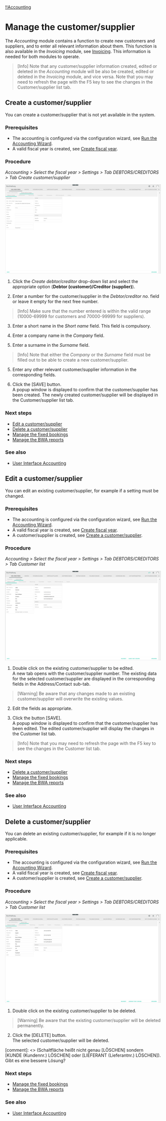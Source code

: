 [!!Accounting](Actindo/Accounting)

# Manage the customer/supplier

The *Accounting* module contains a function to create new customers and suppliers, and to enter all relevant information about them. This function is also available in the *Invoicing* module, see [Invoicing](XX_FileName.md#headingID). This information is needed for both modules to operate.

> [Info] Note that any customer/supplier information created, edited or deleted in the *Accounting* module will be also be created, edited or deleted in the *Invoicing* module, and vice versa. Note that you may need to refresh the page with the  F5 key to see the changes in the Customer/supplier list tab.

## Create a customer/supplier

You can create a customer/supplier that is not yet available in the system.

### Prerequisites

- The accounting is configured via the configuration wizard, see [Run the Accounting Wizard](01_RunAccountingWizard.md).
- A valid fiscal year is created, see [Create fiscal year](04_ManageFiscalYear.md#create-a-fiscal-year).

### Procedure

*Accounting > Select the fiscal year > Settings > Tab DEBTORS/CREDITORS > Tab Create customer/supplier*

![Create a customer/supplier](/Assets/Screenshots/Accounting/Settings/CustomerSupplier/Create_CustomerSupplier.png "[Create a customer/supplier")

1.  Click the *Create debtor/creditor* drop-down list and select the appropriate option (**Debtor (customer)/Creditor (supplier)**).

2.  Enter a number for the customer/supplier in the *Debtor/creditor no.* field or leave it empty for the next free number.

  > [Info] Make sure that the number entered is within the valid range (10000-69999 for customers and 70000-99999 for suppliers).

3.  Enter a short name in the *Short name* field. This field is compulsory.

4.  Enter a company name in the *Company* field.

5. Enter a surname in the *Surname* field.

  > [Info] Note that either the *Company* or the *Surname* field must be filled out to be able to create a new customer/supplier.

5.  Enter any other relevant customer/supplier information in the corresponding fields.

6. Click the [SAVE] button.  
A popup window is displayed to confirm that the customer/supplier has been created. The newly created customer/supplier will be displayed in the Customer/supplier list tab.

### Next steps

- [Edit a customer/supplier](#edit-a-customer-supplier)
- [Delete a customer/supplier](#delete-a-customer-supplier)
- [Manage the fixed bookings](06_ManageFixedBookings.md)
- [Manage the BWA reports](07_ManageBWAReports.md)

### See also

- [User Interface Accounting](/Accounting/UserInterface/00_UserInterface.md)


## Edit a customer/supplier

You can edit an existing customer/supplier, for example if a setting must be changed.

### Prerequisites

- The accounting is configured via the configuration wizard, see [Run the Accounting Wizard](01_RunAccountingWizard.md).
- A valid fiscal year is created, see [Create fiscal year](04_ManageFiscalYear.md#create-a-fiscal-year).
- A customer/supplier is created, see [Create a customer/supplier](#create-a-customer-supplier).

### Procedure

*Accounting > Select the fiscal year > Settings > Tab DEBTORS/CREDITORS > Tab Customer list*

![Edit a customer/supplier](/Assets/Screenshots/Accounting/Settings/CustomerSupplier/Edit_customerSupplier.png "[Edit a customer/supplier")

1. Double click on the existing customer/supplier to be edited.   
A new tab opens with the customer/supplier number. The existing data for the selected customer/supplier are displayed in the corresponding fields in the Address/Contact sub-tab.

  > [Warning] Be aware that any changes made to an existing customer/supplier will overwrite the existing values.

2. Edit the fields as appropriate.

3. Click the button [SAVE].   
A popup window is displayed to confirm that the customer/supplier has been edited. The edited customer/supplier will display the changes in the Customer list tab.

  > [Info] Note that you may need to refresh the page with the  F5 key to see the changes in the Customer list tab.

### Next steps

- [Delete a customer/supplier](#delete-a-customer-supplier)
- [Manage the fixed bookings](06_ManageFixedBookings.md)
- [Manage the BWA reports](07_ManageBWAReports.md)

### See also

- [User Interface Accounting](/Accounting/UserInterface/00_UserInterface.md)


## Delete a customer/supplier

You can delete an existing customer/supplier, for example if it is no longer applicable.

### Prerequisites

- The accounting is configured via the configuration wizard, see [Run the Accounting Wizard](01_RunAccountingWizard.md).
- A valid fiscal year is created, see [Create fiscal year](04_ManageFiscalYear.md#create-a-fiscal-year).
- A customer/supplier is created, see [Create a customer/supplier](#create-a-customer-supplier).

### Procedure

*Accounting > Select the fiscal year > Settings > Tab DEBTORS/CREDITORS > Tab Customer list*

![Delete a customer/supplier](/Assets/Screenshots/Accounting/Settings/CustomerSupplier/Delete_CustomerSupplier.png "[Delete a customer/supplier")

1. Double click on the existing customer/supplier to be deleted.
  > [Warning] Be aware that the existing customer/supplier will be deleted permanently.

2. Click the [DELETE] button.  
The selected customer/supplier will be deleted.

[comment]: <> (Schaltfläche heißt nicht genau [LÖSCHEN] sondern [KUNDE (Kundennr.) LÖSCHEN] oder [LIEFERANT (Lieferantnr.) LÖSCHEN]). Gibt es eine bessere Lösung?

### Next steps

- [Manage the fixed bookings](06_ManageFixedBookings.md)
- [Manage the BWA reports](07_ManageBWAReports.md)

### See also

- [User Interface Accounting](/Accounting/UserInterface/00_UserInterface.md)
